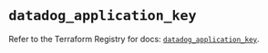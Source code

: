 # `datadog_application_key`

Refer to the Terraform Registry for docs: [`datadog_application_key`](https://registry.terraform.io/providers/datadog/datadog/3.78.0/docs/resources/application_key).
